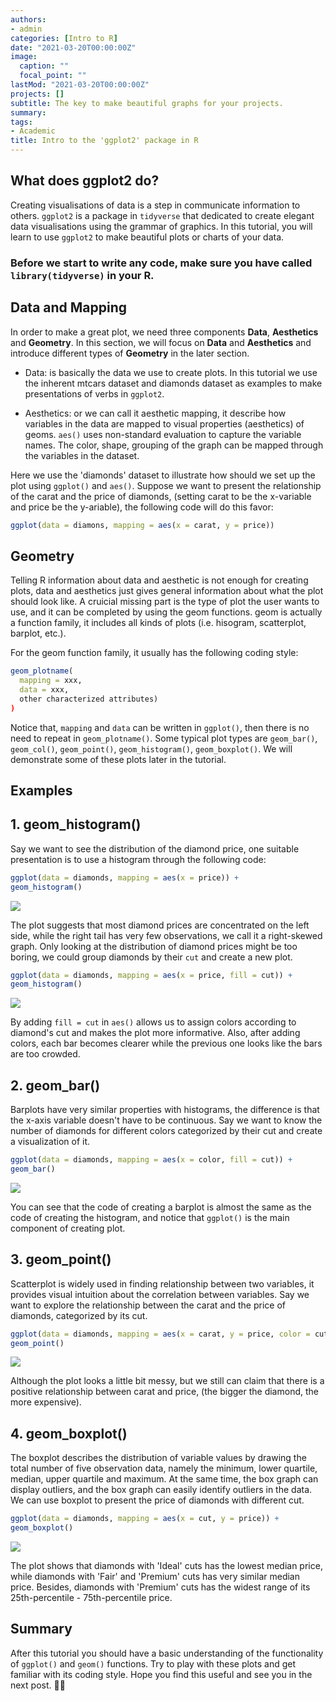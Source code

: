 ```yaml
---
authors:
- admin
categories: [Intro to R]
date: "2021-03-20T00:00:00Z"
image:
  caption: ""
  focal_point: ""
lastMod: "2021-03-20T00:00:00Z"
projects: []
subtitle: The key to make beautiful graphs for your projects.
summary: 
tags:
- Academic
title: Intro to the 'ggplot2' package in R
---
```


## What does ggplot2 do?
Creating visualisations of data is a step in communicate information to others. `ggplot2` is a package in `tidyverse` that dedicated to create elegant data visualisations using the grammar of graphics. In this tutorial, you will learn to use `ggplot2` to make beautiful plots or charts of your data.

### Before we start to write any code, make sure you have called `library(tidyverse)` in your R. 

## Data and Mapping
In order to make a great plot, we need three components **Data**, **Aesthetics** and **Geometry**. In this section, we will focus on **Data** and **Aesthetics** and introduce different types of **Geometry** in the later section.

- Data: is basically the data we use to create plots. In this tutorial we use the inherent mtcars dataset and diamonds dataset as examples to make presentations of verbs in `ggplot2`.
 
- Aesthetics: or we can call it aesthetic mapping, it describe how variables in the data are mapped to visual properties (aesthetics) of geoms. `aes()` uses non-standard evaluation to capture the variable names. The color, shape, grouping of the graph can be mapped through the variables in the dataset.

Here we use the 'diamonds' dataset to illustrate how should we set up the plot using `ggplot()` and `aes()`. Suppose we want to present the relationship of the carat and the price of diamonds, (setting carat to be the x-variable and price be the y-ariable), the following code will do this favor:
``` r
ggplot(data = diamons, mapping = aes(x = carat, y = price))
``` 

## Geometry
Telling R information about data and aesthetic is not enough for creating plots, data and aesthetics just gives general information about what the plot should look like. A cruicial missing part is the type of plot the user wants to use, and it can be completed by using the geom functions. geom is actually a function family, it includes all kinds of plots (i.e. hisogram, scatterplot, barplot, etc.). 

For the geom function family, it usually has the following coding style:
``` r
geom_plotname(
  mapping = xxx,
  data = xxx,
  other characterized attributes)
)
```
Notice that, `mapping` and `data` can be written in `ggplot()`, then there is no need to repeat in `geom_plotname()`. Some typical plot types are `geom_bar()`, `geom_col()`, `geom_point()`, `geom_histogram()`, `geom_boxplot()`. We will demonstrate some of these plots later in the tutorial.

## Examples
## 1. geom_histogram()
Say we want to see the distribution of the diamond price, one suitable presentation is to use a histogram through the following code:
``` r
ggplot(data = diamonds, mapping = aes(x = price)) + 
geom_histogram()
```
![](images/histogram1.png)

The plot suggests that most diamond prices are concentrated on the left side, while the right tail has very few observations, we call it a right-skewed graph. Only looking at the distribution of diamond prices might be too boring, we could group diamonds by their `cut` and create a new plot.

``` r
ggplot(data = diamonds, mapping = aes(x = price, fill = cut)) + 
geom_histogram()
```
![](images/histogram2.png)

By adding `fill = cut` in `aes()` allows us to assign colors according to diamond's cut and makes the plot more informative. Also, after adding colors, each bar becomes clearer while the previous one looks like the bars are too crowded.

## 2. geom_bar()
Barplots have very similar properties with histograms, the difference is that the x-axis variable doesn't have to be continuous. Say we want to know the number of diamonds for different colors categorized by their cut and create a visualization of it.

``` r
ggplot(data = diamonds, mapping = aes(x = color, fill = cut)) +
geom_bar()
```
![](images/histogram3.png)

You can see that the code of creating a barplot is almost the same as the code of creating the histogram, and notice that `ggplot()` is the main component of creating plot.

## 3. geom_point()
Scatterplot is widely used in finding relationship between two variables, it provides visual intuition about the correlation between variables. Say we want to explore the relationship between the carat and the price of diamonds, categorized by its cut.

``` r
ggplot(data = diamonds, mapping = aes(x = carat, y = price, color = cut)) +
geom_point()
```
![](images/scatterplot.png)

Although the plot looks a little bit messy, but we still can claim that there is a positive relationship between carat and price, (the bigger the diamond, the more expensive).

## 4. geom_boxplot()
The boxplot describes the distribution of variable values by drawing the total number of five observation data, namely the minimum, lower quartile, median, upper quartile and maximum. At the same time, the box graph can display outliers, and the box graph can easily identify outliers in the data. We can use boxplot to present the price of diamonds with different cut.

``` r
ggplot(data = diamonds, mapping = aes(x = cut, y = price)) +
geom_boxplot()
```

![](images/boxplot.png)

The plot shows that diamonds with 'Ideal' cuts has the lowest median price, while diamonds with 'Fair' and 'Premium' cuts has very similar median price. Besides, diamonds with 'Premium' cuts has the widest range of its 25th-percentile - 75th-percentile price.

## Summary
After this tutorial you should have a basic understanding of the functionality of `ggplot()` and `geom()` functions. Try to play with these plots and get familiar with its coding style. Hope you find this useful and see you in the next post. ✌🏻








